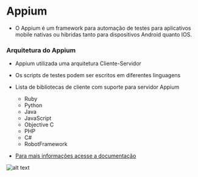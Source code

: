 # Appium
- O Appium é um framework para automação de testes para aplicativos mobile nativas ou hibridas tanto para dispositivos Android quanto IOS.

### Arquitetura do Appium
-  Appium utilizada uma arquitetura Cliente-Servidor
- Os scripts de testes podem ser escritos em diferentes linguagens
- Lista de bibliotecas de cliente com suporte para servidor Appium
  - Ruby
  - Python
  - Java
  - JavaScript
  - Objective C
  - PHP
  - C#
  - RobotFramework
  
 - [Para mais informações acesse a documentação](http://appium.io/docs/en/about-appium/intro/)

![alt text](https://thinkpalm.com/wp-content/uploads/2017/11/Appium-Architecture.jpg)
